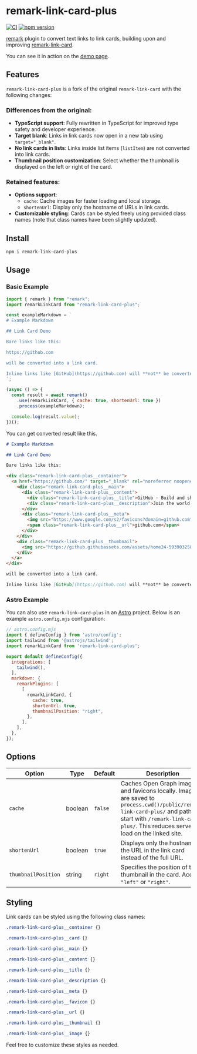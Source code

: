 # remark-link-card-plus

[![CI](https://github.com/okaryo/remark-link-card-plus/actions/workflows/ci.yml/badge.svg)](https://github.com/okaryo/remark-link-card-plus/actions/workflows/ci.yml)
[![npm version](https://img.shields.io/npm/v/remark-link-card-plus)](https://www.npmjs.com/package/remark-link-card-plus)

[remark](https://github.com/remarkjs/remark) plugin to convert text links to link cards, building upon and improving [remark-link-card](https://github.com/gladevise/remark-link-card).

You can see it in action on the [demo page](https://remark-link-card-plus.pages.dev/).

## Features

`remark-link-card-plus` is a fork of the original `remark-link-card` with the following changes:

### Differences from the original:
* **TypeScript support**: Fully rewritten in TypeScript for improved type safety and developer experience.
* **Target blank**: Links in link cards now open in a new tab using `target="_blank"`.
* **No link cards in lists**: Links inside list items (`listItem`) are not converted into link cards.
* **Thumbnail position customization**: Select whether the thumbnail is displayed on the left or right of the card.

### Retained features:
* **Options support**:
  * `cache`: Cache images for faster loading and local storage.
  * `shortenUrl`: Display only the hostname of URLs in link cards.
* **Customizable styling**: Cards can be styled freely using provided class names (note that class names have been slightly updated).

## Install

```sh
npm i remark-link-card-plus
```

## Usage

### Basic Example

```js
import { remark } from "remark";
import remarkLinkCard from "remark-link-card-plus";

const exampleMarkdown = `
# Example Markdown

## Link Card Demo

Bare links like this:

https://github.com

will be converted into a link card.

Inline links like [GitHub](https://github.com) will **not** be converted.
`;

(async () => {
  const result = await remark()
    .use(remarkLinkCard, { cache: true, shortenUrl: true })
    .process(exampleMarkdown);

  console.log(result.value);
})();
```

You can get converted result like this.

```md
# Example Markdown

## Link Card Demo

Bare links like this:

<div class="remark-link-card-plus__container">
  <a href="https://github.com/" target="_blank" rel="noreferrer noopener" class="remark-link-card-plus__card">
    <div class="remark-link-card-plus__main">
      <div class="remark-link-card-plus__content">
        <div class="remark-link-card-plus__title">GitHub · Build and ship software on a single, collaborative platform</div>
        <div class="remark-link-card-plus__description">Join the world's most widely adopted, AI-powered developer platform where millions of developers, businesses, and the largest open source community build software that advances humanity.</div>
      </div>
      <div class="remark-link-card-plus__meta">
        <img src="https://www.google.com/s2/favicons?domain=github.com" class="remark-link-card-plus__favicon" width="14" height="14" alt="favicon">
        <span class="remark-link-card-plus__url">github.com</span>
      </div>
    </div>
    <div class="remark-link-card-plus__thumbnail">
      <img src="https://github.githubassets.com/assets/home24-5939032587c9.jpg" class="remark-link-card-plus__image" alt="ogImage">
    </div>
  </a>
</div>

will be converted into a link card.

Inline links like [GitHub](https://github.com) will **not** be converted.
```

### Astro Example

You can also use `remark-link-card-plus` in an [Astro](https://astro.build) project. Below is an example `astro.config.mjs` configuration:

```javascript
// astro.config.mjs
import { defineConfig } from 'astro/config';
import tailwind from '@astrojs/tailwind';
import remarkLinkCard from 'remark-link-card-plus';

export default defineConfig({
  integrations: [
    tailwind(),
  ],
  markdown: {
    remarkPlugins: [
      [
        remarkLinkCard, {
          cache: true,
          shortenUrl: true,
          thumbnailPosition: "right",
        },
      ],
    ],
  },
});
```

## Options

| Option       | Type    | Default | Description                                                                 |
|--------------|---------|---------|-----------------------------------------------------------------------------|
| `cache`      | boolean | `false` | Caches Open Graph images and favicons locally. Images are saved to `process.cwd()/public/remark-link-card-plus/` and paths start with `/remark-link-card-plus/`. This reduces server load on the linked site. |
| `shortenUrl` | boolean | `true`  | Displays only the hostname of the URL in the link card instead of the full URL. |
| `thumbnailPosition` | string | `right`  | Specifies the position of the thumbnail in the card. Accepts `"left"` or `"right"`. |

## Styling

Link cards can be styled using the following class names:

```css
.remark-link-card-plus__container {}

.remark-link-card-plus__card {}

.remark-link-card-plus__main {}

.remark-link-card-plus__content {}

.remark-link-card-plus__title {}

.remark-link-card-plus__description {}

.remark-link-card-plus__meta {}

.remark-link-card-plus__favicon {}

.remark-link-card-plus__url {}

.remark-link-card-plus__thumbnail {}

.remark-link-card-plus__image {}
```

Feel free to customize these styles as needed.

